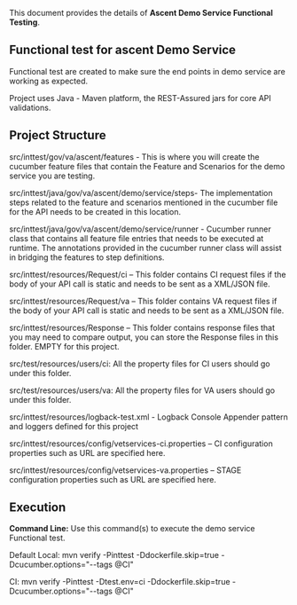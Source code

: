 This document provides the details of **Ascent Demo Service Functional Testing**.

## Functional test for ascent Demo Service  ##
Functional test are created to make sure the end points in demo service are working as expected.

Project uses Java - Maven platform, the REST-Assured jars for core API validations.

## Project Structure ##

src/inttest/gov/va/ascent/features - This is where you will create the cucumber feature files that contain the Feature
and Scenarios for the demo service you are testing.

src/inttest/java/gov/va/ascent/demo/service/steps- The implementation steps related to the feature
and scenarios mentioned in the cucumber file for the API needs to be created in this location. 

src/inttest/java/gov/va/ascent/demo/service/runner - Cucumber runner class that contains all feature file entries that needs to be executed at runtime.
The annotations provided in the cucumber runner class will assist in bridging the features to step definitions.

src/inttest/resources/Request/ci – This folder contains CI request files if the body of your API call is static and needs to be sent as a XML/JSON file.

src/inttest/resources/Request/va – This folder contains VA request files if the body of your API call is static and needs to be sent as a XML/JSON file.

src/inttest/resources/Response – This folder contains response files that you may need to compare output, you can store the Response files in this folder. 
EMPTY for this project.

src/test/resources/users/ci: All the property files for CI users should go under this folder.

src/test/resources/users/va: All the property files for VA users should go under this folder.

src/inttest/resources/logback-test.xml - Logback Console Appender pattern and loggers defined for this project

src/inttest/resources/config/vetservices-ci.properties – CI configuration properties such as URL are specified here.

src/inttest/resources/config/vetservices-va.properties – STAGE configuration properties such as URL are specified here.

## Execution ##
**Command Line:** Use this command(s) to execute the demo service Functional test. 

Default Local: mvn verify -Pinttest -Ddockerfile.skip=true -Dcucumber.options="--tags @CI"

CI: mvn verify -Pinttest -Dtest.env=ci -Ddockerfile.skip=true -Dcucumber.options="--tags @CI"
